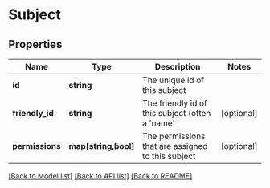 # Subject

## Properties
Name | Type | Description | Notes
------------ | ------------- | ------------- | -------------
**id** | **string** | The unique id of this subject | 
**friendly_id** | **string** | The friendly id of this subject (often a &#39;name&#39; | [optional] 
**permissions** | **map[string,bool]** | The permissions that are assigned to this subject | [optional] 

[[Back to Model list]](../README.md#documentation-for-models) [[Back to API list]](../README.md#documentation-for-api-endpoints) [[Back to README]](../README.md)


